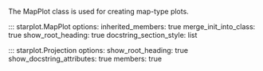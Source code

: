 The MapPlot class is used for creating map-type plots.

<!-- ```python
starplot.MapPlot(
    projection,
    ra_min,
    ra_max,
    dec_min,
    dec_max,
    dt=None,
    tz_identifier=None,
    limiting_magnitude=6.0, 
    limiting_magnitude_labels=2.1,
    style=MAP_BLUE, 
    resolution=2048, 
    adjust_text=True, 
    ephemeris='de421_2001.bsp', 
    *args, 
    **kwargs
)

``` -->
::: starplot.MapPlot
    options:
        inherited_members: true
        merge_init_into_class: true
        show_root_heading: true
        docstring_section_style: list
        <!-- separate_signature: true -->

::: starplot.Projection
    options:
        show_root_heading: true
        show_docstring_attributes: true
        members: true
